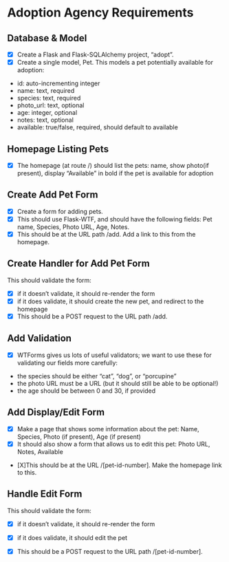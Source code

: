 # Adoption Agency Requirements

## Database & Model
- [X] Create a Flask and Flask-SQLAlchemy project, “adopt”.
- [X] Create a single model, Pet. This models a pet potentially available for adoption:

* id: auto-incrementing integer
* name: text, required
* species: text, required
* photo_url: text, optional
* age: integer, optional
* notes: text, optional
* available: true/false, required, should default to available

## Homepage Listing Pets
- [X] The homepage (at route /) should list the pets: name, show photo(if present), display “Available” in bold if the pet is available for adoption

## Create Add Pet Form
- [X] Create a form for adding pets. 
- [X] This should use Flask-WTF, and should have the following fields: Pet name, Species, Photo URL, Age, Notes.  
- [X] This should be at the URL path /add. Add a link to this from the homepage.

## Create Handler for Add Pet Form
This should validate the form:
- [X] if it doesn’t validate, it should re-render the form
- [X] if it does validate, it should create the new pet, and redirect to the homepage
- [X] This should be a POST request to the URL path /add.

## Add Validation
- [X] WTForms gives us lots of useful validators; we want to use these for validating our fields more carefully:
* the species should be either “cat”, “dog”, or “porcupine”
* the photo URL must be a URL (but it should still be able to be optional!)
* the age should be between 0 and 30, if provided

## Add Display/Edit Form
- [X] Make a page that shows some information about the pet: Name, Species, Photo (if present), Age (if present)
- [X] It should also show a form that allows us to edit this pet: Photo URL, Notes, Available
- [X]This should be at the URL /[pet-id-number]. Make the homepage link to this.

## Handle Edit Form
This should validate the form:
- [X] if it doesn’t validate, it should re-render the form
- [X] if it does validate, it should edit the pet
- [X] This should be a POST request to the URL path /[pet-id-number].

